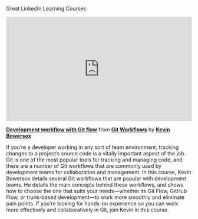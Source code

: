 <hi>Great LinkedIn Learning Courses</hi>

<div style="position:relative;height:0;padding-bottom:56.25%"><iframe width="640" height="360" src="https://www.linkedin.com/learning/embed/git-workflows/development-workflow-with-git-flow?autoplay=false&claim=AQEta8W4rbr4FgAAAZIpCap7FD-_4EdvTrh79eEL41dU7qkm37FoBg9wGM1NjnEJv_bg-dZ50KjMoej-_5eFny1mijYkvtw93UBY-a_Qp_H4gKhcgozFMVtyaSw9h7enm05D5fic7MuogiCCNc7qZHZtmvADtFynjblGTt_IkxdRQRqt3xEcL0GZGYnOyfGM0KxPrMSGL3ywqSrR1zPQf1_sDug66F_KI3jBN0-iZJNYhUB4ic6u4rJKIeSPFqCFr4c4FuYNEWRflyg8iAgKFM965t_PgW32E5Gt-STtoDhXhOhpG9taPwEjT5Vombs0A3AxdGaPXRI1MeFR2hX9c9Fj07nktRwAril8PzNXGkylAlroWL7EruXQiGVXln4LNzmPcj1_6asJp0X-R2L5Fz_wMH7YLxjxbi4iApyoowHyQrLPkZN-3ZIVMdmP9nlWML8HrwrGiL7_TB_LNxknpR7880SxLOY2SpsManxQ5-CWDznUpmftj9yfwzcfFpNAoG-QRpaONnvgSxFVpB4f9bX4EIiE8-pdD5UPE0812QOTl9o0YUlIcKwk1UZw8M-oQj2tg2Lewb0YdpBqTPfoVVdguIAsW2Bmw-Co1R8AbPFO0Uix1_pdIn5CaFrfZg0Ni3W0bvXsyHHJQJkIahDox5rB0RginI37shDU-MLV5n7RTyTHdUH39rL-LLFpe5B-kimP4fDCdLdkPPM3zOGtlCkjGIreVOBoU40KVK1sVqQwEmvhcaXbPAZLP2VvBP48vz27It7CjK4gmnHZY_7hFzZLiaVwhHcNh7TnnR6AvQNYm4Y2VN1NHZZBQzHEYMwc3oK7pxQGm-SZO99k129oBiTJhCtQ3Kzuoi-hgE1pAqWHZtdLa4YqwJMy0DUWBNGiHI2Ty6CSLCbqyJEnA4kEZRRnorCy1kRVVgfF_07MrDb5eduA4_JcSHo3mZBlDuG-558xtfw0_jPmRM4VCcvyV-Lxe4z8nZ8xg5OvHikEyC6HzBXCXE9DQ4Yi5C7ZNJHaXMaYkDHDfhHQUKPtMnk-WxGw9P2thAq_hL4WczpEY-pXukhDhO9fmWTG7wdqQPF3D7eHuLq-WF-RsxgD4GkafD2QtVsIXeQmHUli53BE9CNe6kbNH1ESgTLVOiQqpkD5gNgisIPEuGMJvKtIKGhC8cEWZkBVh1d0kRG89o-WlFWR0y7k6rcFKMP-KuN0oM4q92vc4tjDwfBD57A2_syP7g" mozallowfullscreen="true" webkitallowfullscreen="true" allowfullscreen="true" frameborder="0" style="position:absolute;width:100%;height:100%;left:0"></iframe></div><p><strong><a href="https://www.linkedin.com/learning/git-workflows/development-workflow-with-git-flow?trk=embed_lil">Development workflow with Git flow</a></strong> from <strong><a href="https://www.linkedin.com/learning/git-workflows?trk=embed_lil">Git Workflows</a></strong> by <strong><a href="https://www.linkedin.com/learning/instructors/kevin-bowersox?trk=embed_lil">Kevin Bowersox</a></strong></p>

If you’re a developer working in any sort of team environment, tracking changes to a project’s source code is a vitally important aspect of the job. Git is one of the most popular tools for tracking and managing code, and there are a number of Git workflows that are commonly used by development teams for collaboration and management. In this course, Kevin Bowersox details several Git workflows that are popular with development teams. He details the main concepts behind these workflows, and shows how to choose the one that suits your needs—whether its Git Flow, GitHub Flow, or trunk-based development—to work more smoothly and eliminate pain points. If you’re looking for hands-on experience so you can work more effectively and collaboratively in Git, join Kevin in this course.
